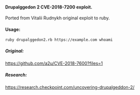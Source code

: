 #### Drupalggedon 2 CVE-2018-7200 exploit.

Ported from Vitalii Rudnykh original exploit to ruby.

#### Usage:
```
ruby drupalggedon2.rb https://example.com whoami
```

##### Original:
https://github.com/a2u/CVE-2018-7600?files=1

##### Research:
https://research.checkpoint.com/uncovering-drupalgeddon-2/
